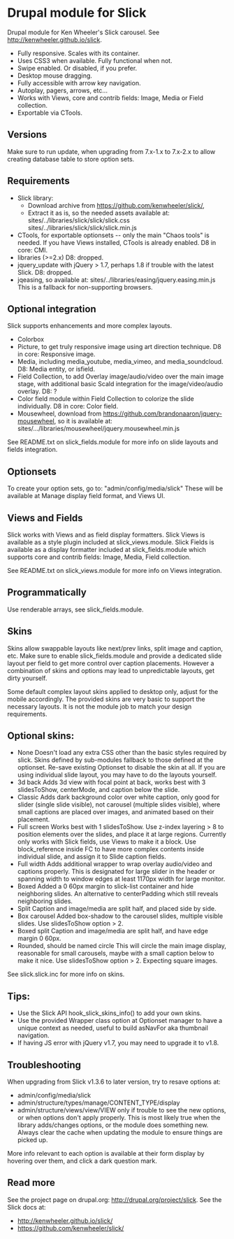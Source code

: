 Drupal module for Slick
=======================

Drupal module for Ken Wheeler's Slick carousel.
See http://kenwheeler.github.io/slick.

* Fully responsive. Scales with its container.
* Uses CSS3 when available. Fully functional when not.
* Swipe enabled. Or disabled, if you prefer.
* Desktop mouse dragging.
* Fully accessible with arrow key navigation.
* Autoplay, pagers, arrows, etc...
* Works with Views, core and contrib fields: Image, Media or Field collection.
* Exportable via CTools.

## Versions
Make sure to run update, when upgrading from 7.x-1.x to 7.x-2.x to allow
creating database table to store option sets.

## Requirements
- Slick library:
  * Download archive from https://github.com/kenwheeler/slick/,
  * Extract it as is, so the needed assets available at:
    sites/../libraries/slick/slick/slick.css
    sites/../libraries/slick/slick/slick.min.js
- CTools, for exportable optionsets -- only the main "Chaos tools" is needed.
  If you have Views installed, CTools is already enabled.
  D8 in core: CMI.
- libraries (>=2.x)
  D8: dropped.
- jquery_update with jQuery > 1.7, perhaps 1.8 if trouble with the latest Slick.
  D8: dropped.
- jqeasing, so available at:
  sites/../libraries/easing/jquery.easing.min.js
  This is a fallback for non-supporting browsers.

## Optional integration
Slick supports enhancements and more complex layouts.
- Colorbox
- Picture, to get truly responsive image using art direction technique.
  D8 in core: Responsive image.
- Media, including media_youtube, media_vimeo, and media_soundcloud.
  D8: Media entity, or isfield.
- Field Collection, to add Overlay image/audio/video over the main image stage,
  with additional basic Scald integration for the image/video/audio overlay.
  D8: ?
- Color field module within Field Collection to colorize the slide individually.
  D8 in core: Color field.
- Mousewheel, download from https://github.com/brandonaaron/jquery-mousewheel,
  so it is available at:
  sites/.../libraries/mousewheel/jquery.mousewheel.min.js

See README.txt on slick_fields.module for more info on slide layouts and fields
integration.

## Optionsets
To create your option sets, go to:
"admin/config/media/slick"
These will be available at Manage display field format, and Views UI.

## Views and Fields
Slick works with Views and as field display formatters.
Slick Views is available as a style plugin included at slick_views.module.
Slick Fields is available as a display formatter included at slick_fields.module
which supports core and contrib fields: Image, Media, Field collection.

See README.txt on slick_views.module for more info on Views integration.

## Programmatically
Use renderable arrays, see slick_fields.module.

## Skins
Skins allow swappable layouts like next/prev links, split image and caption, etc.
Make sure to enable slick_fields.module and provide a dedicated slide layout
per field to get more control over caption placements. However a combination of
skins and options may lead to unpredictable layouts, get dirty yourself.

Some default complex layout skins applied to desktop only, adjust for the mobile
accordingly. The provided skins are very basic to support the necessary layouts.
It is not the module job to match your design requirements.

Optional skins:
--------------
- None
  Doesn't load any extra CSS other than the basic styles required by slick.
  Skins defined by sub-modules fallback to those defined at the optionset.
  Re-save existing Optionset to disable the skin at all.
  If you are using individual slide layout, you may have to do the layouts
  yourself.
- 3d back
  Adds 3d view with focal point at back, works best with 3 slidesToShow,
  centerMode, and caption below the slide.
- Classic
  Adds dark background color over white caption, only good for slider (single
  slide visible), not carousel (multiple slides visible), where small captions
  are placed over images, and animated based on their placement.
- Full screen
  Works best with 1 slidesToShow. Use z-index layering > 8 to position elements
  over the slides, and place it at large regions. Currently only works with
  Slick fields, use Views to make it a block. Use block_reference inside FC to
  have more complex contents inside individual slide, and assign it to Slide
  caption fields.
- Full width
  Adds additional wrapper to wrap overlay audio/video and captions properly.
  This is designated for large slider in the header or spanning width to window
  edges at least 1170px width for large monitor.
- Boxed
  Added a 0 60px margin to slick-list container and hide neighboring slides.
  An alternative to centerPadding which still reveals neighboring slides.
- Split
  Caption and image/media are split half, and placed side by side.
- Box carousel
  Added box-shadow to the carousel slides, multiple visible slides. Use
  slidesToShow option > 2.
- Boxed split
  Caption and image/media are split half, and have edge margin 0 60px.
- Rounded, should be named circle
  This will circle the main image display, reasonable for small carousels, maybe
  with a small caption below to make it nice. Use slidesToShow option > 2.
  Expecting square images.

See slick.slick.inc for more info on skins.

Tips:
----
- Use the Slick API hook_slick_skins_info() to add your own skins.
- Use the provided Wrapper class option at Optionset manager to have a unique
  context as needed, useful to build asNavFor aka thumbnail navigation.
- If having JS error with jQuery v1.7, you may need to upgrade it to v1.8.

## Troubleshooting
When upgrading from Slick v1.3.6 to later version, try to resave options at:
- admin/config/media/slick
- admin/structure/types/manage/CONTENT_TYPE/display
- admin/structure/views/view/VIEW
only if trouble to see the new options, or when options don't apply properly.
This is most likely true when the library adds/changes options, or the module 
does something new.
Always clear the cache when updating the module to ensure things are picked up.

More info relevant to each option is available at their form display by hovering
over them, and click a dark question mark.

## Read more
See the project page on drupal.org: http://drupal.org/project/slick.
See the Slick docs at:
- http://kenwheeler.github.io/slick/
- https://github.com/kenwheeler/slick/
